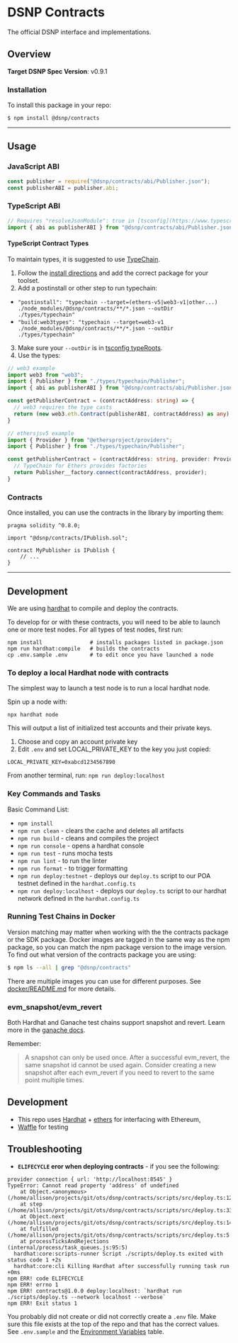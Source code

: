 # DSNP Contracts

The official DSNP interface and implementations.

## Overview

**Target DSNP Spec Version**: v0.9.1

### Installation
To install this package in your repo:
```console
$ npm install @dsnp/contracts
```
 ---
## Usage
### JavaScript ABI

```javascript
const publisher = require("@dsnp/contracts/abi/Publisher.json");
const publisherABI = publisher.abi;

```
### TypeScript ABI

```typescript
// Requires "resolveJsonModule": true in [tsconfig](https://www.typescriptlang.org/tsconfig#resolveJsonModule)
import { abi as publisherABI } from "@dsnp/contracts/abi/Publisher.json";
```

#### TypeScript Contract Types

To maintain types, it is suggested to use [TypeChain](https://github.com/ethereum-ts/Typechain).

1. Follow the [install directions](https://github.com/ethereum-ts/Typechain#installation) and add the correct package for your toolset.
2. Add a postinstall or other step to run typechain:
  - `"postinstall": "typechain --target=(ethers-v5|web3-v1|other...) ./node_modules/@dsnp/contracts/**/*.json --outDir ./types/typechain"`
  - `"build:web3types": "typechain --target=web3-v1 ./node_modules/@dsnp/contracts/**/*.json --outDir ./types/typechain"`
3. Make sure your `--outDir` is in [tsconfig typeRoots](https://www.typescriptlang.org/tsconfig#typeRoots).
4. Use the types:
```typescript
// web3 example
import web3 from "web3";
import { Publisher } from "./types/typechain/Publisher";
import { abi as publisherABI } from "@dsnp/contracts/abi/Publisher.json";

const getPublisherContract = (contractAddress: string) => {
  // web3 requires the type casts
  return (new web3.eth.Contract(publisherABI, contractAddress) as any) as Publisher;
}
```

```typescript
// ethersjsv5 example
import { Provider } from "@ethersproject/providers";
import { Publisher } from "./types/typechain/Publisher";

const getPublisherContract = (contractAddress: string, provider: Provider) => {
  // TypeChain for Ethers provides factories
  return Publisher__factory.connect(contractAddress, provider);
}
```

### Contracts

Once installed, you can use the contracts in the library by importing them:

```solidity
pragma solidity ^0.8.0;

import "@dsnp/contracts/IPublish.sol";

contract MyPublisher is IPublish {
    // ...
}
```
---
## Development
We are using [hardhat](https://hardhat.org/) to compile and deploy the contracts.

To develop for or with these contracts, you will need to be able to launch one or more test nodes. For all types of test nodes, first run:

```console
npm install               # installs packages listed in package.json
npm run hardhat:compile   # builds the contracts
cp .env.sample .env       # to edit once you have launched a node
```

### To deploy a local Hardhat node with contracts
The simplest way to launch a test node is to run a local hardhat node.
                
Spin up a node with:
```console
npx hardhat node
```
This will output a list of initialized test accounts and their private keys. 
1. Choose and copy an account private key
1. Edit `.env` and set LOCAL_PRIVATE_KEY to the key you just copied:
```shell
LOCAL_PRIVATE_KEY=0xabcd1234567890
```
From another terminal, run:
`npm run deploy:localhost`

### Key Commands and Tasks
Basic Command List:
- `npm install`
- `npm run clean` - clears the cache and deletes all artifacts
- `npm run build` - cleans and compiles the project
- `npm run console` - opens a hardhat console
- `npm run test` - runs mocha tests
- `npm run lint` - to run the linter
- `npm run format` - to trigger formatting
- `npm run deploy:testnet` - deploys our `deploy.ts` script to our POA testnet defined in the `hardhat.config.ts`
- `npm run deploy:localhost` - deploys our `deploy.ts` script to our hardhat network defined in the `hardhat.config.ts`

### Running Test Chains in Docker

Version matching may matter when working with the the contracts package or the SDK package.
Docker images are tagged in the same way as the npm package, so you can match the npm package version to the image version.
To find out what version of the contracts package you are using:

```bash
$ npm ls --all | grep "@dsnp/contracts"
```

There are multiple images you can use for different purposes.
See [docker/README.md](./docker/README.md) for more details. 

### evm_snapshot/evm_revert

Both Hardhat and Ganache test chains support snapshot and revert. Learn more in the [ganache docs](https://github.com/trufflesuite/ganache-cli/#custom-methods).

Remember:
> A snapshot can only be used once. After a successful evm_revert, the same snapshot id cannot be used again.
> Consider creating a new snapshot after each evm_revert if you need to revert to the same point multiple times.

## Development
* This repo uses [Hardhat](https://hardhat.org/getting-started/) + [ethers](https://docs.ethers.io/v5/) for interfacing with Ethereum,
* [Waffle](https://ethereum-waffle.readthedocs.io/en/latest/index.html) for testing

## Troubleshooting
* **`ELIFECYCLE` eror when deploying contracts** - if you see the following:
```hardhat:core:hre Creating provider for network localhost +113ms
provider connection { url: 'http://localhost:8545' }
TypeError: Cannot read property 'address' of undefined
    at Object.<anonymous> (/home/allison/projects/git/ots/dsnp/contracts/scripts/src/deploy.ts:12:65)
    at step (/home/allison/projects/git/ots/dsnp/contracts/scripts/src/deploy.ts:33:23)
    at Object.next (/home/allison/projects/git/ots/dsnp/contracts/scripts/src/deploy.ts:14:53)
    at fulfilled (/home/allison/projects/git/ots/dsnp/contracts/scripts/src/deploy.ts:5:58)
    at processTicksAndRejections (internal/process/task_queues.js:95:5)
  hardhat:core:scripts-runner Script ./scripts/deploy.ts exited with status code 1 +2s
  hardhat:core:cli Killing Hardhat after successfully running task run +0ms
npm ERR! code ELIFECYCLE
npm ERR! errno 1
npm ERR! contracts@1.0.0 deploy:localhost: `hardhat run ./scripts/deploy.ts --network localhost --verbose`
npm ERR! Exit status 1
```
You probably did not create or did not correctly create a `.env` file. Make sure this file exists at the top of the repo and that has the correct values.  See `.env.sample` and the [Environment Variables](#environment-variables) table.
